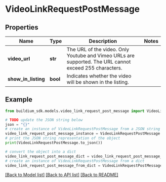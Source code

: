 # VideoLinkRequestPostMessage


## Properties

Name | Type | Description | Notes
------------ | ------------- | ------------- | -------------
**video_url** | **str** | The URL of the video. Only Youtube and Vimeo URLs are supported. The URL cannot exceed 255 characters. | 
**show_in_listing** | **bool** | Indicates whether the video will be shown in the listing. | 

## Example

```python
from buildium_sdk.models.video_link_request_post_message import VideoLinkRequestPostMessage

# TODO update the JSON string below
json = "{}"
# create an instance of VideoLinkRequestPostMessage from a JSON string
video_link_request_post_message_instance = VideoLinkRequestPostMessage.from_json(json)
# print the JSON string representation of the object
print(VideoLinkRequestPostMessage.to_json())

# convert the object into a dict
video_link_request_post_message_dict = video_link_request_post_message_instance.to_dict()
# create an instance of VideoLinkRequestPostMessage from a dict
video_link_request_post_message_from_dict = VideoLinkRequestPostMessage.from_dict(video_link_request_post_message_dict)
```
[[Back to Model list]](../README.md#documentation-for-models) [[Back to API list]](../README.md#documentation-for-api-endpoints) [[Back to README]](../README.md)


